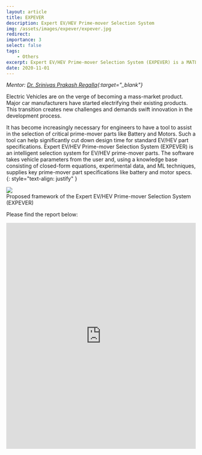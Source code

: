 ```yaml
---
layout: article
title: EXPEVER 
description: Expert EV/HEV Prime-mover Selection System 
img: /assets/images/expever/expever.jpg
redirect:
importance: 3
select: false
tags:
    - Others
excerpt: Expert EV/HEV Prime-mover Selection System (EXPEVER) is a MATLAB based intelligent selection system for EV/HEV prime-mover parts.
date: 2020-11-01
---
```


*Mentor: [Dr. Srinivas Prakash Regalla](https://www.bits-pilani.ac.in/hyderabad/spregalla/profile){:target="\_blank"}*

Electric Vehicles are on the verge of becoming a mass-market product. Major car manufacturers have started electrifying their existing products. This transition creates new challenges and demands swift innovation in the development process.

It has become increasingly necessary for engineers to have a tool to assist in the selection of critical prime-mover parts like Battery and Motors. 
Such a tool can help significantly cut down design time for standard EV/HEV part specifications. Expert EV/HEV Prime-mover Selection System (EXPEVER) is an intelligent selection system for EV/HEV prime-mover parts. The software takes vehicle parameters from the user and, using a knowledge base consisting of closed-form equations, experimental data, and ML techniques, supplies key prime-mover part specifications like battery and motor specs.
{: style="text-align: justify" }

<img class="image image--xxl" src="{{ '/assets/images/expever/expever.jpg' | relative_url }}"/>
<div class="caption">
    Proposed framework of the Expert EV/HEV Prime-mover Selection System (EXPEVER)
</div>

Please find the report below:

<iframe class="scribd_iframe_embed" title="EXPEVER Final Report -Devansh" src="https://www.scribd.com/embeds/491215764/content?start_page=1&view_mode=scroll&access_key=key-9WezkTdBQxkowcf7peSE" data-auto-height="true" data-aspect-ratio="0.7729220222793488" scrolling="no" id="doc_85175" width="100%" height="600" frameborder="0"></iframe><script type="text/javascript">(function() { var scribd = document.createElement("script"); scribd.type = "text/javascript"; scribd.async = true; scribd.src = "https://www.scribd.com/javascripts/embed_code/inject.js"; var s = document.getElementsByTagName("script")[0]; s.parentNode.insertBefore(scribd, s); })();</script>